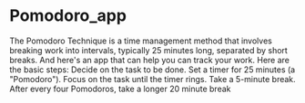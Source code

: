 # Pomodoro_app
The Pomodoro Technique is a time management method that involves breaking work into intervals, typically 25 minutes long, separated by short breaks. And here's an app that can help you can track your work. Here are the basic steps:
Decide on the task to be done.
Set a timer for 25 minutes (a "Pomodoro").
Focus on the task until the timer rings.
Take a 5-minute break.
After every four Pomodoros, take a longer 20 minute break
